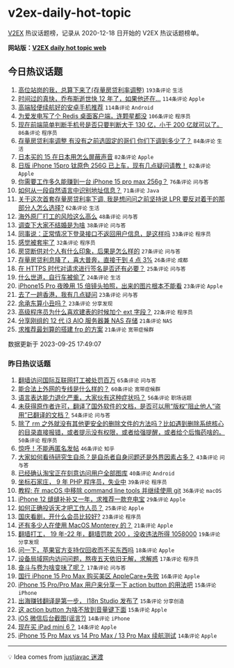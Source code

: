 # v2ex-daily-hot-topic

[V2EX](https://www.v2ex.com/) 热议话题榜，记录从 2020-12-18 日开始的 V2EX 热议话题榜单。

**网站版：[V2EX daily hot topic web](https://boojack.github.io/v2ex-daily-hot-topic-web/)**

## 今日热议话题

<!-- TODAY BEGIN -->

1. [高位站岗的我，总算下来了(存量房贷利率调整)](https://www.v2ex.com/t/976790) `193条评论` `生活`
1. [时间过的真快，乔布斯逝世快 12 年了，如果他还在…](https://www.v2ex.com/t/976938) `114条评论` `Apple`
1. [高端轻便续航好的安卓手机推荐](https://www.v2ex.com/t/976855) `114条评论` `Android`
1. [为爱发电写了个 Redis 桌面客户端，连颗星都没](https://www.v2ex.com/t/976991) `106条评论` `程序员`
1. [现在前端简单判断手机号是否只要判断大于 130 亿，小于 200 亿就可以了。](https://www.v2ex.com/t/976806) `86条评论` `程序员`
1. [存量房贷利率调整 有没有之前选固定的哥们 你们下调到多少了？](https://www.v2ex.com/t/976802) `84条评论` `生活`
1. [日本买的 15 在日本用怎么屏蔽声音](https://www.v2ex.com/t/976797) `82条评论` `Apple`
1. [日版 iPhone 15pro 钛原色 256G 已上车，现有几点疑问请教！](https://www.v2ex.com/t/976889) `82条评论` `Apple`
1. [你需要工作多久能赚到一台 iPhone 15 pro max 256g？](https://www.v2ex.com/t/976884) `76条评论` `问与答`
1. [如何从一段自然语言中识别地址信息？](https://www.v2ex.com/t/976864) `71条评论` `Java`
1. [关于这次首套存量房贷利率下调, 我是想问问之前坚持说 LPR 要反对着干的那部分人怎么选择?](https://www.v2ex.com/t/976863) `62条评论` `生活`
1. [海外原厂打工的风险这么高么](https://www.v2ex.com/t/976822) `48条评论` `问与答`
1. [调查下大家不结婚是为啥](https://www.v2ex.com/t/976891) `38条评论` `问与答`
1. [同事说：正常情况下登录接口不返回用户信息，是这样吗](https://www.v2ex.com/t/976923) `33条评论` `程序员`
1. [感觉被套牢了](https://www.v2ex.com/t/977054) `32条评论` `程序员`
1. [房贷断供对个人有什么印象，后果是怎么样的](https://www.v2ex.com/t/976901) `27条评论` `问与答`
1. [存量房贷利息降了，喜大普奔，直接干到 4 点 3%](https://www.v2ex.com/t/976807) `26条评论` `成都`
1. [在 HTTPS 时代对请求进行签名是否还有必要？](https://www.v2ex.com/t/977068) `25条评论` `问与答`
1. [什么世道，自行车被偷了](https://www.v2ex.com/t/977006) `24条评论` `生活`
1. [iPhone15 Pro 夜晚用 15 倍镜头拍照，出来的图片根本不能看](https://www.v2ex.com/t/977064) `23条评论` `Apple`
1. [去了一趟香港，我有几点疑问](https://www.v2ex.com/t/977030) `23条评论` `问与答`
1. [余承东算小丑吗？](https://www.v2ex.com/t/977018) `23条评论` `分享发现`
1. [高级程序员为什么喜欢建表的时候加个 ext 字段？](https://www.v2ex.com/t/976972) `22条评论` `程序员`
1. [分享刚组的 12 代 i3 AIO 服务器兼 NAS 存储](https://www.v2ex.com/t/976885) `21条评论` `NAS`
1. [求推荐最划算的搭建 frp 的方案](https://www.v2ex.com/t/976824) `21条评论` `宽带症候群`

数据更新于 2023-09-25 17:49:07

<!-- TODAY END -->

### 昨日热议话题

<!-- YESTERDAY BEGIN -->

1. [翻墙访问国际互联网打工被处罚百万](https://www.v2ex.com/t/976670) `65条评论` `问与答`
1. [能合法上外网的专线是什么样的？](https://www.v2ex.com/t/976763) `60条评论` `宽带症候群`
1. [语言表达能力退化严重，大家伙有这种症状吗？](https://www.v2ex.com/t/976621) `56条评论` `职场话题`
1. [未获得原作者许可，翻译了国外软件的文档，是否可以用“版权”阻止他人“盗用”已翻译的文档？](https://www.v2ex.com/t/976625) `54条评论` `问与答`
1. [除了 rm 之外就没有其他更安全的删除文件的方法吗？比如遇到删除系统核心的目录直接报错，或者提示没有权限，或者给强提醒，或者给个后悔药啥的。](https://www.v2ex.com/t/976664) `50条评论` `程序员`
1. [惊呼！不能再匿名发帖](https://www.v2ex.com/t/976653) `46条评论` `知乎`
1. [大家如何看待研究生自杀？是自杀者自身问题还是外界因素占多？](https://www.v2ex.com/t/976632) `43条评论` `问与答`
1. [已经确认淘宝正在刻意访问用户全部图库](https://www.v2ex.com/t/976743) `40条评论` `Android`
1. [坐标石家庄， 9 年 PHP 程序员，失业中](https://www.v2ex.com/t/976691) `39条评论` `程序员`
1. [教程: 在 macOS 中移除 command line tools 并继续使用 git](https://www.v2ex.com/t/976656) `36条评论` `macOS`
1. [iPhone 12 缝缝补补又一年，求推荐一款充电宝](https://www.v2ex.com/t/976599) `29条评论` `Apple`
1. [如何正确投诉天才吧工作人员？](https://www.v2ex.com/t/976738) `25条评论` `Apple`
1. [国庆看剧，开什么会员比较好?](https://www.v2ex.com/t/976751) `23条评论` `程序员`
1. [还有多少人在使用 MacOS Monterey 的？](https://www.v2ex.com/t/976726) `21条评论` `Apple`
1. [翻墙打工， 19 年-22 年，翻墙罚款 200 ，没收违法所得 1058000](https://www.v2ex.com/t/976741) `19条评论` `分享发现`
1. [问一下，苹果官方支持仅回收而不买东西吗](https://www.v2ex.com/t/976709) `18条评论` `Apple`
1. [设备局域网内访问问题，熬夜五天依旧无解，求解惑](https://www.v2ex.com/t/976697) `17条评论` `程序员`
1. [奋斗与卷为啥变味了呢？](https://www.v2ex.com/t/976649) `17条评论` `问与答`
1. [国行 iPhone 15 Pro Max 购买美区 AppleCare+失败](https://www.v2ex.com/t/976760) `16条评论` `Apple`
1. [iPhone 15 Pro/Pro Max 用户来分享一下 action button 的用法吧](https://www.v2ex.com/t/976669) `15条评论` `iPhone`
1. [出海赚钱翻译是第一步， I18n Studio 发布了](https://www.v2ex.com/t/976619) `15条评论` `分享创造`
1. [这 action button 为啥不放到音量键下面](https://www.v2ex.com/t/976607) `15条评论` `Apple`
1. [iOS 微信后台截图(谣言?)](https://www.v2ex.com/t/976716) `14条评论` `iPhone`
1. [现在买 iPad mini 6？](https://www.v2ex.com/t/976671) `14条评论` `Apple`
1. [iPhone 15 Pro Max vs 14 Pro Max / 13 Pro Max 续航测试](https://www.v2ex.com/t/976640) `14条评论` `Apple`

<!-- YESTERDAY END -->

---

💡 Idea comes from [justjavac 迷渡](https://github.com/justjavac/)
